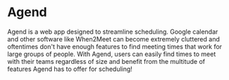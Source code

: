# Agend
Agend is a web app designed to streamline scheduling. Google calendar and other software like When2Meet can become extremely cluttered and oftentimes don't have enough features to find meeting times that work for large groups of people. With Agend, users can easily find times to meet with their teams regardless of size and benefit from the multitude of features Agend has to offer for scheduling!
 
